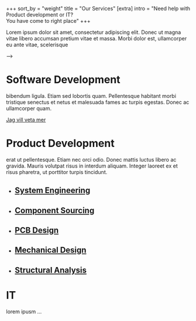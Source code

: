 +++
sort_by = "weight"
title = "Our Services"
[extra]
intro = "Need help with Product development or IT? <br> You have come to right place"
+++


Lorem ipsum dolor sit amet, consectetur adipiscing elit. Donec ut magna vitae libero
accumsan pretium vitae et massa. Morbi dolor est, ullamcorper eu ante vitae, scelerisque

-->

# Software Development 

bibendum ligula. Etiam sed lobortis quam. Pellentesque habitant morbi tristique
senectus et netus et malesuada fames ac turpis egestas. Donec ac ullamcorper quam.

<a href="/software" >Jag vill veta mer</a>


# Product Development

erat ut pellentesque. Etiam nec orci odio. Donec mattis luctus libero ac gravida. Mauris
volutpat risus in interdum aliquam. Integer laoreet ex et risus pharetra, ut porttitor
turpis tincidunt.

- ## [System Engineering](product-dev#system)
- ## [Component Sourcing](product-dev#component)
- ## [PCB Design](product-dev#pcb)
- ## [Mechanical Design](product-dev#mech)
- ## [Structural Analysis](product-dev#fea)


# IT


lorem ipusm ...
